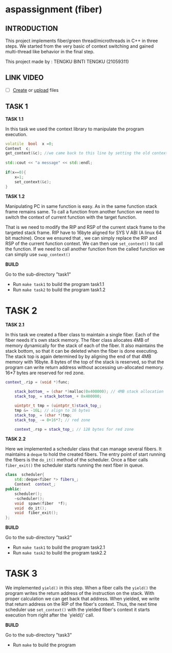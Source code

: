 # aspassignment (fiber)



## INTRODUCTION

This project implements fiber/green thread/microthreads in C++ in three steps. We started from the very basic of context switching and gained multi-thread like behavior in the final step.

This project made by : TENGKU BINTI TENGKU (21059311)

## LINK VIDEO

- [ ] [Create](https://docs.gitlab.com/ee/user/project/repository/web_editor.html#create-a-file) or [upload](https://docs.gitlab.com/ee/user/project/repository/web_editor.html#upload-a-file) files


 ## TASK 1

 **TASK 1.1**

 In this task we used the context library to manipulate the program execution.
```C++
volatile  bool  x =0;
Context  c;
get_context(&c); //we came back to this line by setting the old context
		
std::cout << "a message" << std::endl; 
		
if(x==0){
	x=1;
	set_context(&c);
}

```


**TASK 1.2**

Manipulating PC in same function is easy. As in the same function stack frame remains same. To call a function from another function we need to switch the context of current function with the target function.

That is we need to modify the RIP and RSP of the current stack frame to the targeted stack frame. RIP have to 16byte aligned for SYS V ABI (A linux 64 bit machine). Once we ensured that , we can simply replace the RIP and RSP  of the current function context. We can then use `set_context()` to call the function. If we need to call another function from the called function we can simply use `swap_context()`


**BUILD**

Go to the sub-directory "task1"
- Run `make task1` to build the program task1.1
- Run `make task2` to build the program task1.2

# TASK 2

**TASK 2.1**

In this task we created a fiber class to maintain a single fiber. Each of the fiber needs it's own stack memory. The fiber class allocates 4MB of memory dynamically for the stack of each of the fiber. It also maintains the stack bottom, so that it can be deleted when the fiber is done executing. The stack top is again determined by  by aligning the end of that 4MB memory with 16byte. 8 bytes of the top of the stack is reserved, so that the program can write return address without accessing un-allocated memory. 16*7 bytes are reserved for red zone.

```C++
context_.rip = (void *)func;

    stack_bottom_ = (char *)malloc(0x400000); // 4MB stack allocation
    stack_top_ = stack_bottom_ + 0x400000;

    uintptr_t tmp = (uintptr_t)stack_top_;
    tmp &= -16L; // align to 16 bytes
    stack_top_ = (char *)tmp;
    stack_top_ -= 8+16*7; // red zone

    context_.rsp = stack_top_; // 128 bytes for red zone
``` 


**TASK 2.2**

Here we implemented a scheduler class that can manage several fibers. It maintains a `deque` to hold the created fibers. The entry point of start running the fibers is the `do_it()` method of the scheduler. Once a fiber calls `fiber_exit()` the scheduler starts running the  next fiber in queue.

```C++
class  scheduler{
	std::deque<fiber *> fibers_;
	Context  context_;
public:
	scheduler();
	~scheduler();
	void  spawn(fiber  *f);
	void  do_it();
	void  fiber_exit();
};
``` 



**BUILD**

Go to the sub-directory "task2"
- Run `make task1` to build the program task2.1
- Run `make task2` to build the program task2.2


# TASK 3

We implemented `yield()` in this step. When a fiber calls the `yield()` the program writes the return address of the instruction on the stack. With proper calculation we can get back that address. When yielded, we write that return address on the RIP of the fiber's context. Thus, the next time scheduler use `set_context()` with the yielded fiber's context it starts execution from right after the `yield()' call.


**BUILD**

Go to the sub-directory "task3"
- Run `make` to build the program 

